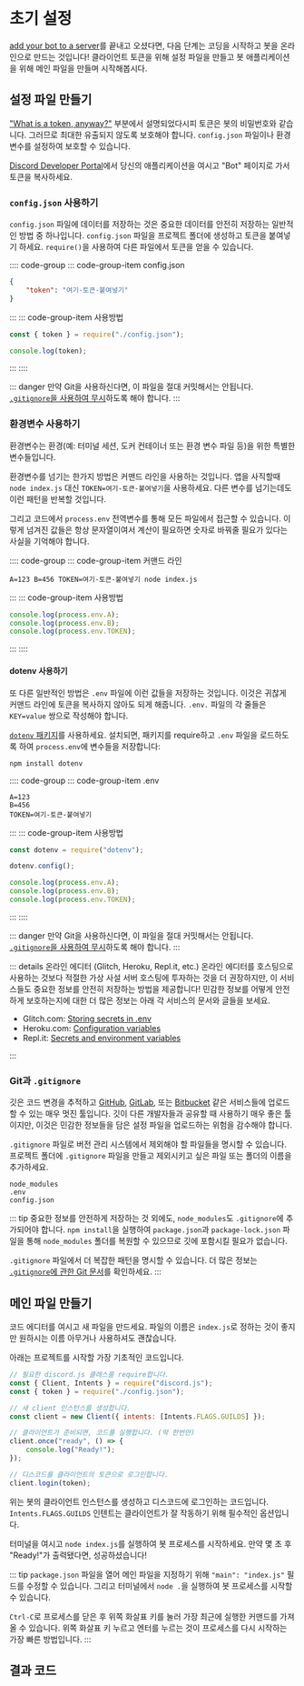 # 초기 설정

[add your bot to a server](/preparations/adding-your-bot-to-servers.md)를 끝내고 오셨다면, 다음 단계는 코딩을 시작하고 봇을 온라인으로 만드는 것입니다! 클라이언트 토큰을 위해 설정 파일을 만들고 봇 애플리케이션을 위해 메인 파일을 만들며 시작해봅시다.

## 설정 파일 만들기

["What is a token, anyway?"](/preparations/setting-up-a-bot-application.md#what-is-a-token-anyway") 부분에서 설명되었다시피 토큰은 봇의 비밀번호와 같습니다. 그러므로 최대한 유출되지 않도록 보호해야 합니다. `config.json` 파일이나 환경 변수를 설정하여 보호할 수 있습니다.

[Discord Developer Portal](https://discord.com/developers/applications)에서 당신의 애플리케이션을 여시고 "Bot" 페이지로 가서 토큰을 복사하세요.

### `config.json` 사용하기

`config.json` 파일에 데이터를 저장하는 것은 중요한 데이터를 안전히 저장하는 일반적인 방법 중 하나입니다. `config.json` 파일을 프로젝트 폴더에 생성하고 토큰을 붙여넣기 하세요. `require()`을 사용하여 다른 파일에서 토큰을 얻을 수 있습니다.

:::: code-group
::: code-group-item config.json

```json
{
	"token": "여기-토큰-붙여넣기"
}
```

:::
::: code-group-item 사용방법

```js
const { token } = require("./config.json");

console.log(token);
```

:::
::::

::: danger
만약 Git을 사용하신다면, 이 파일을 절대 커밋해서는 안됩니다. [`.gitignore`을 사용하여 무시](/creating-your-bot/#git과-gitignore)하도록 해야 합니다.
:::

### 환경변수 사용하기

환경변수는 환경(예: 터미널 세션, 도커 컨테이너 또는 환경 변수 파일 등)을 위한 특별한 변수들입니다.

환경변수를 넘기는 한가지 방법은 커맨드 라인을 사용하는 것입니다. 앱을 사직할때 `node index.js` 대신 `TOKEN=여기-토큰-붙여넣기`을 사용하세요. 다른 변수를 넘기는데도 이런 패턴을 반복할 것입니다.

그리고 코드에서 `process.env` 전역변수를 통해 모든 파일에서 접근할 수 있습니다. 이렇게 넘겨진 값들은 항상 문자열이여서 계산이 필요하면 숫자로 바꿔줄 필요가 있다는 사실을 기억해야 합니다.

:::: code-group
::: code-group-item 커맨드 라인

```sh:no-line-numbers
A=123 B=456 TOKEN=여기-토큰-붙여넣기 node index.js
```

:::
::: code-group-item 사용방법

```js
console.log(process.env.A);
console.log(process.env.B);
console.log(process.env.TOKEN);
```

:::
::::

#### dotenv 사용하기

또 다른 일반적인 방법은 `.env` 파일에 이런 값들을 저장하는 것입니다. 이것은 귀찮게 커맨드 라인에 토큰을 복사하지 않아도 되게 해줍니다. `.env.` 파일의 각 줄들은 `KEY=value` 쌍으로 작성해야 합니다.

[`dotenv` 패키지](https://www.npmjs.com/package/dotenv)를 사용하세요. 설치되면, 패키지를 require하고 `.env` 파일을 로드하도록 하여 `process.env`에 변수들을 저장합니다:

```sh:no-line-numbers
npm install dotenv
```

:::: code-group
::: code-group-item .env

```
A=123
B=456
TOKEN=여기-토큰-붙여넣기
```

:::
::: code-group-item 사용방법

```js
const dotenv = require("dotenv");

dotenv.config();

console.log(process.env.A);
console.log(process.env.B);
console.log(process.env.TOKEN);
```

:::
::::

::: danger
만약 Git을 사용하신다면, 이 파일을 절대 커밋해서는 안됩니다. [`.gitignore`을 사용하여 무시](/creating-your-bot/#git과-gitignore)하도록 해야 합니다.
:::

::: details 온라인 에디터 (Glitch, Heroku, Repl.it, etc.)
온라인 에디터를 호스팅으로 사용하는 것보다 적절한 가상 사설 서버 호스팅에 투자하는 것을 더 권장하지만, 이 서비스들도 중요한 정보를 안전히 저장하는 방법을 제공합니다! 민감한 정보를 어떻게 안전하게 보호하는지에 대한 더 많은 정보는 아래 각 서비스의 문서와 글들을 보세요.

-   Glitch.com: [Storing secrets in .env](https://glitch.happyfox.com/kb/article/18)
-   Heroku.com: [Configuration variables](https://devcenter.heroku.com/articles/config-vars)
-   Repl.it: [Secrets and environment variables](https://docs.replit.com/repls/secrets-environment-variables)

:::

### Git과 `.gitignore`

깃은 코드 변경을 추적하고 [GitHub](https://github.com/), [GitLab](https://about.gitlab.com/), 또는 [Bitbucket](https://bitbucket.org/product) 같은 서비스들에 업로드할 수 있는 매우 멋진 툴입니다. 깃이 다른 개발자들과 공유할 때 사용하기 매우 좋은 툴이지만, 이것은 민감한 정보들을 담은 설정 파일을 업로드하는 위험을 감수해야 합니다.

`.gitignore` 파일로 버전 관리 시스템에서 제외해야 할 파일들을 명시할 수 있습니다. 프로젝트 폴더에 `.gitignore` 파일을 만들고 제외시키고 싶은 파일 또는 폴더의 이름을 추가하세요.

```
node_modules
.env
config.json
```

::: tip
중요한 정보를 안전하게 저장하는 것 외에도, `node_modules`도 `.gitignore`에 추가되어야 합니다. `npm install`을 실행하여 `package.json`과 `package-lock.json` 파일을 통해 `node_modules` 폴더를 복원할 수 있으므로 깃에 포함시킬 필요가 없습니다.

`.gitignore` 파일에서 더 복잡한 패턴을 명시할 수 있습니다. 더 많은 정보는 [`.gitignore`에 관한 Git 문서](https://git-scm.com/docs/gitignore)를 확인하세요.
:::

## 메인 파일 만들기

코드 에디터를 여시고 새 파일을 만드세요. 파일의 이름은 `index.js`로 정하는 것이 좋지만 원하시는 이름 아무거나 사용하셔도 괜찮습니다.

아래는 프로젝트를 시작할 가장 기초적인 코드입니다.

```js
// 필요한 discord.js 클래스를 require합니다.
const { Client, Intents } = require("discord.js");
const { token } = require("./config.json");

// 새 client 인스턴스를 생성합니다.
const client = new Client({ intents: [Intents.FLAGS.GUILDS] });

// 클라이언트가 준비되면, 코드를 실행합니다. (딱 한번만)
client.once("ready", () => {
	console.log("Ready!");
});

// 디스코드를 클라이언트의 토큰으로 로그인합니다.
client.login(token);
```

위는 봇의 클라이언트 인스턴스를 생성하고 디스코드에 로그인하는 코드입니다. `Intents.FLAGS.GUILDS` 인텐트는 클라이언트가 잘 작동하기 위해 필수적인 옵션입니다.

터미널을 여시고 `node index.js`를 실행하여 봇 프로세스를 시작하세요. 만약 몇 초 후 "Ready!"가 출력됐다면, 성공하셨습니다!

::: tip
`package.json` 파일을 열어 메인 파일을 지정하기 위해 `"main": "index.js"` 필드를 수정할 수 있습니다. 그리고 터미널에서 `node .`을 실행하여 봇 프로세스를 시작할 수 있습니다.

`Ctrl-C`로 프로세스를 닫은 후 위쪽 화살표 키를 눌러 가장 최근에 실행한 커맨드를 가져올 수 있습니다. 위쪽 화살표 키 누르고 엔터를 누르는 것이 프로세스를 다시 시작하는 가장 빠른 방법입니다.
:::

## 결과 코드

<ResultingCode path="creating-your-bot/initial-files" />
